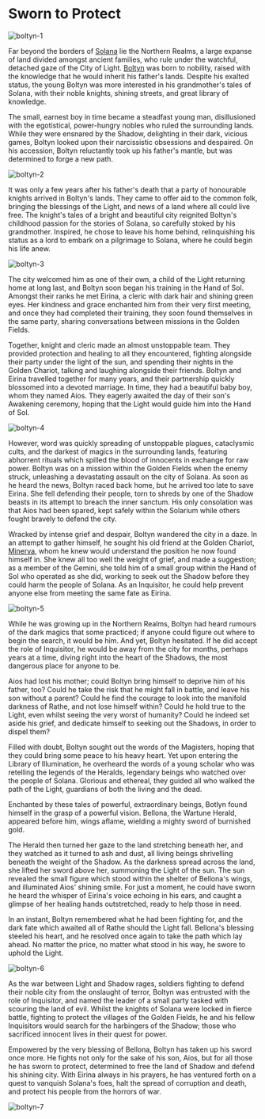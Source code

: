 # Sworn to Protect

<img src="https://d2hl7maqck52px.cloudfront.net/main-story/04-monarch/boltyn-1.webp" alt="boltyn-1" class="center">

Far beyond the borders of [Solana](../../world-of-rathe/solana/solana.md) lie the Northern Realms, a large expanse of land divided amongst ancient families, who rule under the watchful, detached gaze of the City of Light. [Boltyn](../../heroes-of-rathe/boltyn-about.md) was born to nobility, raised with the knowledge that he would inherit his father's lands. Despite his exalted status, the young Boltyn was more interested in his grandmother's tales of Solana, with their noble knights, shining streets, and great library of knowledge.

The small, earnest boy in time became a steadfast young man, disillusioned with the egotistical, power-hungry nobles who ruled the surrounding lands. While they were ensnared by the Shadow, delighting in their dark, vicious games, Boltyn looked upon their narcissistic obsessions and despaired. On his accession, Boltyn reluctantly took up his father's mantle, but was determined to forge a new path.

<img src="https://d2hl7maqck52px.cloudfront.net/main-story/04-monarch/boltyn-2.webp" alt="boltyn-2" class="center">

It was only a few years after his father's death that a party of honourable knights arrived in Boltyn's lands. They came to offer aid to the common folk, bringing the blessings of the Light, and news of a land where all could live free. The knight's tales of a bright and beautiful city reignited Boltyn's childhood passion for the stories of Solana, so carefully stoked by his grandmother. Inspired, he chose to leave his home behind, relinquishing his status as a lord to embark on a pilgrimage to Solana, where he could begin his life anew.

<img src="https://d2hl7maqck52px.cloudfront.net/main-story/04-monarch/boltyn-3.webp" alt="boltyn-3" class="center">

The city welcomed him as one of their own, a child of the Light returning home at long last, and Boltyn soon began his training in the Hand of Sol. Amongst their ranks he met Eirina, a cleric with dark hair and shining green eyes. Her kindness and grace enchanted him from their very first meeting, and once they had completed their training, they soon found themselves in the same party, sharing conversations between missions in the Golden Fields.

Together, knight and cleric made an almost unstoppable team. They provided protection and healing to all they encountered, fighting alongside their party under the light of the sun, and spending their nights in the Golden Chariot, talking and laughing alongside their friends. Boltyn and Eirina travelled together for many years, and their partnership quickly blossomed into a devoted marriage. In time, they had a beautiful baby boy, whom they named Aios. They eagerly awaited the day of their son's Awakening ceremony, hoping that the Light would guide him into the Hand of Sol.

<img src="https://d2hl7maqck52px.cloudfront.net/main-story/04-monarch/boltyn-4.webp" alt="boltyn-4" class="center">

However, word was quickly spreading of unstoppable plagues, cataclysmic cults, and the darkest of magics in the surrounding lands, featuring abhorrent rituals which spilled the blood of innocents in exchange for raw power. Boltyn was on a mission within the Golden Fields when the enemy struck, unleashing a devastating assault on the city of Solana. As soon as he heard the news, Boltyn raced back home, but he arrived too late to save Eirina. She fell defending their people, torn to shreds by one of the Shadow beasts in its attempt to breach the inner sanctum. His only consolation was that Aios had been spared, kept safely within the Solarium while others fought bravely to defend the city.

Wracked by intense grief and despair, Boltyn wandered the city in a daze. In an attempt to gather himself, he sought his old friend at the Golden Chariot, [Minerva](../../other-characters/minerva-themis.md), whom he knew would understand the position he now found himself in. She knew all too well the weight of grief, and made a suggestion; as a member of the Gemini, she told him of a small group within the Hand of Sol who operated as she did, working to seek out the Shadow before they could harm the people of Solana. As an Inquisitor, he could help prevent anyone else from meeting the same fate as Eirina.

<img src="https://d2hl7maqck52px.cloudfront.net/main-story/04-monarch/boltyn-5.webp" alt="boltyn-5" class="center">

While he was growing up in the Northern Realms, Boltyn had heard rumours of the dark magics that some practiced; if anyone could figure out where to begin the search, it would be him. And yet, Boltyn hesitated. If he did accept the role of Inquisitor, he would be away from the city for months, perhaps years at a time, diving right into the heart of the Shadows, the most dangerous place for anyone to be.

Aios had lost his mother; could Boltyn bring himself to deprive him of his father, too? Could he take the risk that he might fall in battle, and leave his son without a parent? Could he find the courage to look into the manifold darkness of Rathe, and not lose himself within? Could he hold true to the Light, even whilst seeing the very worst of humanity? Could he indeed set aside his grief, and dedicate himself to seeking out the Shadows, in order to dispel them?

Filled with doubt, Boltyn sought out the words of the Magisters, hoping that they could bring some peace to his heavy heart. Yet upon entering the Library of Illumination, he overheard the words of a young scholar who was retelling the legends of the Heralds, legendary beings who watched over the people of Solana. Glorious and ethereal, they guided all who walked the path of the Light, guardians of both the living and the dead.

Enchanted by these tales of powerful, extraordinary beings, Botlyn found himself in the grasp of a powerful vision. Bellona, the Wartune Herald, appeared before him, wings aflame, wielding a mighty sword of burnished gold.

The Herald then turned her gaze to the land stretching beneath her, and they watched as it turned to ash and dust, all living beings shrivelling beneath the weight of the Shadow. As the darkness spread across the land, she lifted her sword above her, summoning the Light of the sun. The sun revealed the small figure which stood within the shelter of Bellona's wings, and illuminated Aios' shining smile. For just a moment, he could have sworn he heard the whisper of Eirina's voice echoing in his ears, and caught a glimpse of her healing hands outstretched, ready to help those in need.

In an instant, Boltyn remembered what he had been fighting for, and the dark fate which awaited all of Rathe should the Light fall. Bellona's blessing steeled his heart, and he resolved once again to take the path which lay ahead. No matter the price, no matter what stood in his way, he swore to uphold the Light.

<img src="https://d2hl7maqck52px.cloudfront.net/main-story/04-monarch/boltyn-6.webp" alt="boltyn-6" class="center">

As the war between Light and Shadow rages, soldiers fighting to defend their noble city from the onslaught of terror, Boltyn was entrusted with the role of Inquisitor, and named the leader of a small party tasked with scouring the land of evil. Whilst the knights of Solana were locked in fierce battle, fighting to protect the villages of the Golden Fields, he and his fellow Inquisitors would search for the harbingers of the Shadow; those who sacrificed innocent lives in their quest for power.

Empowered by the very blessing of Bellona, Boltyn has taken up his sword once more. He fights not only for the sake of his son, Aios, but for all those he has sworn to protect, determined to free the land of Shadow and defend his shining city. With Eirina always in his prayers, he has ventured forth on a quest to vanquish Solana's foes, halt the spread of corruption and death, and protect his people from the horrors of war.

<img src="https://d2hl7maqck52px.cloudfront.net/main-story/04-monarch/boltyn-7.webp" alt="boltyn-7" class="center">
